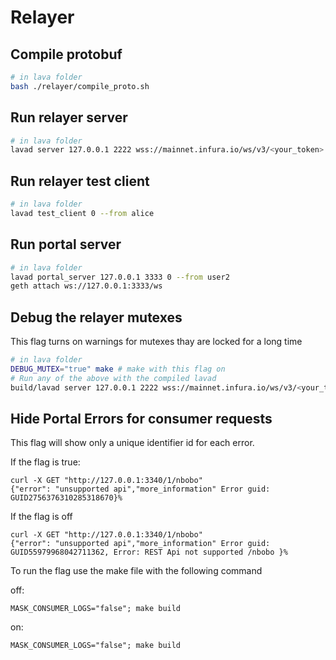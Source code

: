 # Relayer

## Compile protobuf

```bash
# in lava folder
bash ./relayer/compile_proto.sh
```

## Run relayer server

```bash
# in lava folder
lavad server 127.0.0.1 2222 wss://mainnet.infura.io/ws/v3/<your_token> 0 --from bob
```

## Run relayer test client

```bash
# in lava folder
lavad test_client 0 --from alice
```

## Run portal server

```bash
# in lava folder
lavad portal_server 127.0.0.1 3333 0 --from user2
geth attach ws://127.0.0.1:3333/ws
```

## Debug the relayer mutexes

This flag turns on warnings for mutexes thay are locked for a long time
```bash
# in lava folder
DEBUG_MUTEX="true" make # make with this flag on
# Run any of the above with the compiled lavad
build/lavad server 127.0.0.1 2222 wss://mainnet.infura.io/ws/v3/<your_token> 0 --from bob
```

## Hide Portal Errors for consumer requests

This flag will show only a unique identifier id for each error. 

If the flag is true:
``` 
curl -X GET "http://127.0.0.1:3340/1/nbobo"
{"error": "unsupported api","more_information" Error guid: GUID2756376310285318670}% 
```

If the flag is off
```
curl -X GET "http://127.0.0.1:3340/1/nbobo"
{"error": "unsupported api","more_information" Error guid: GUID55979968042711362, Error: REST Api not supported /nbobo }%
```

To run the flag use the make file with the following command

off:
```
MASK_CONSUMER_LOGS="false"; make build
```
on:
```
MASK_CONSUMER_LOGS="false"; make build
```